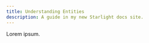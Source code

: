 ```yaml
---
title: Understanding Entities
description: A guide in my new Starlight docs site.
---
```


Lorem ipsum.
